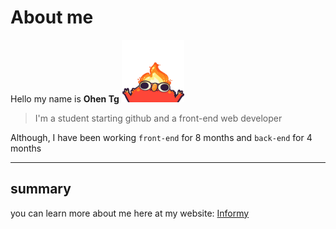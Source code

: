 # About me
Hello my name is **Ohen Tg**
<img height="100" width="100" src="images/elmoFire.gif" alt="new" />
<br>
> I'm a student starting github and a front-end web developer

Although,  I have been working `front-end` for 8 months and `back-end` for 4 months
<br>

---

## summary 
you can learn more about me here at my website: [Informy](https://rubyjoby.github.io/About_Me_Page/)